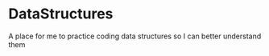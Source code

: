 DataStructures
==============

A place for me to practice coding data structures so I can better understand them
